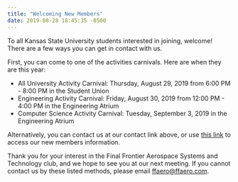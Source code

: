 ```yaml
---
title: "Welcoming New Members"
date: 2019-08-28 18:45:35 -0500
---
```


To all Kansas State University students interested in joining, welcome!
There are a few ways you can get in contact with us.

First, you can come to one of the activities carnivals.
Here are when they are this year:

 * All University Activity Carnival: Thursday, August 29, 2019 from 6:00 PM - 8:00 PM in the Student Union
 * Engineering Activity Carnival: Friday, August 30, 2019 from 12:00 PM - 4:00 PM in the Engineering Atrium
 * Computer Science Activity Carnival: Tuesday, September 3, 2019 in the Engineering Atrium

Alternatively, you can contact us at our contact link above, or use [this link](/join) to access our new members information.

Thank you for your interest in the Final Frontier Aerospace Systems and Technology club, and we hope to see you at our next meeting.
If you cannot contact us by these listed methods, please email [ffaero@ffaero.com](mailto:ffaero@ffaero.com).
